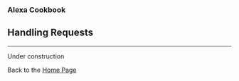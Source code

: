 ### Alexa Cookbook
## Handling Requests <a id="title"></a>
<hr />
Under construction



Back to the [Home Page](../README.md#title)

